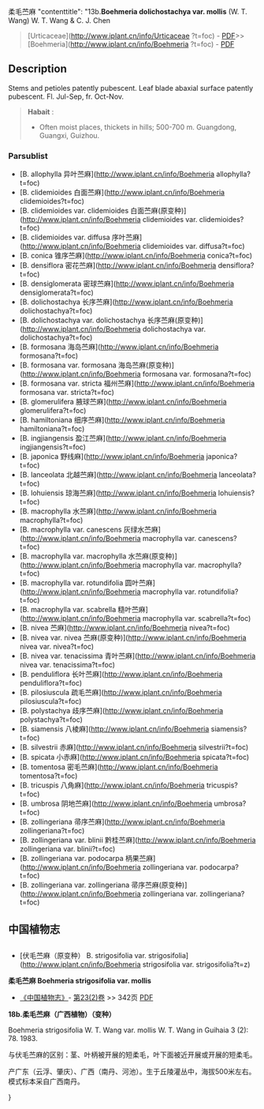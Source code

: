 柔毛苎麻   "contenttitle": "13b.**Boehmeria dolichostachya var. mollis** (W. T. Wang) W. T. Wang & C. J. Chen

> [Urticaceae](http://www.iplant.cn/info/Urticaceae ?t=foc) - [PDF](http://iplant.cn/foc/pdf/Urticaceae.pdf)>>[Boehmeria](http://www.iplant.cn/info/Boehmeria ?t=foc) - [PDF](http://www.iplant.cn/foc/pdf/Boehmeria.pdf)

## Description

Stems and petioles patently pubescent. Leaf blade abaxial surface patently pubescent. Fl. Jul-Sep, fr. Oct-Nov.

> **Habait** : 
>* Often moist places, thickets in hills; 500-700 m. Guangdong, Guangxi, Guizhou.

### Parsublist

* [B.  allophylla  异叶苎麻](http://www.iplant.cn/info/Boehmeria allophylla?t=foc)
* [B.  clidemioides  白面苎麻](http://www.iplant.cn/info/Boehmeria clidemioides?t=foc)
* [B.  clidemioides var. clidemioides  白面苎麻(原变种)](http://www.iplant.cn/info/Boehmeria clidemioides var. clidemioides?t=foc)
* [B.  clidemioides var. diffusa  序叶苎麻](http://www.iplant.cn/info/Boehmeria clidemioides var. diffusa?t=foc)
* [B.  conica  锥序苎麻](http://www.iplant.cn/info/Boehmeria conica?t=foc)
* [B.  densiflora  密花苎麻](http://www.iplant.cn/info/Boehmeria densiflora?t=foc)
* [B.  densiglomerata  密球苎麻](http://www.iplant.cn/info/Boehmeria densiglomerata?t=foc)
* [B.  dolichostachya  长序苎麻](http://www.iplant.cn/info/Boehmeria dolichostachya?t=foc)
* [B.  dolichostachya var. dolichostachya  长序苎麻(原变种)](http://www.iplant.cn/info/Boehmeria dolichostachya var. dolichostachya?t=foc)
* [B.  formosana  海岛苎麻](http://www.iplant.cn/info/Boehmeria formosana?t=foc)
* [B.  formosana var. formosana  海岛苎麻(原变种)](http://www.iplant.cn/info/Boehmeria formosana var. formosana?t=foc)
* [B.  formosana var. stricta  福州苎麻](http://www.iplant.cn/info/Boehmeria formosana var. stricta?t=foc)
* [B.  glomerulifera  腋球苎麻](http://www.iplant.cn/info/Boehmeria glomerulifera?t=foc)
* [B.  hamiltoniana  细序苎麻](http://www.iplant.cn/info/Boehmeria hamiltoniana?t=foc)
* [B.  ingjiangensis  盈江苎麻](http://www.iplant.cn/info/Boehmeria ingjiangensis?t=foc)
* [B.  japonica  野线麻](http://www.iplant.cn/info/Boehmeria japonica?t=foc)
* [B.  lanceolata  北越苎麻](http://www.iplant.cn/info/Boehmeria lanceolata?t=foc)
* [B.  lohuiensis  琼海苎麻](http://www.iplant.cn/info/Boehmeria lohuiensis?t=foc)
* [B.  macrophylla  水苎麻](http://www.iplant.cn/info/Boehmeria macrophylla?t=foc)
* [B.  macrophylla var. canescens  灰绿水苎麻](http://www.iplant.cn/info/Boehmeria macrophylla var. canescens?t=foc)
* [B.  macrophylla var. macrophylla  水苎麻(原变种)](http://www.iplant.cn/info/Boehmeria macrophylla var. macrophylla?t=foc)
* [B.  macrophylla var. rotundifolia  圆叶苎麻](http://www.iplant.cn/info/Boehmeria macrophylla var. rotundifolia?t=foc)
* [B.  macrophylla var. scabrella  糙叶苎麻](http://www.iplant.cn/info/Boehmeria macrophylla var. scabrella?t=foc)
* [B.  nivea  苎麻](http://www.iplant.cn/info/Boehmeria nivea?t=foc)
* [B.  nivea var. nivea  苎麻(原变种)](http://www.iplant.cn/info/Boehmeria nivea var. nivea?t=foc)
* [B.  nivea var. tenacissima  青叶苎麻](http://www.iplant.cn/info/Boehmeria nivea var. tenacissima?t=foc)
* [B.  penduliflora  长叶苎麻](http://www.iplant.cn/info/Boehmeria penduliflora?t=foc)
* [B.  pilosiuscula  疏毛苎麻](http://www.iplant.cn/info/Boehmeria pilosiuscula?t=foc)
* [B.  polystachya  歧序苎麻](http://www.iplant.cn/info/Boehmeria polystachya?t=foc)
* [B.  siamensis  八棱麻](http://www.iplant.cn/info/Boehmeria siamensis?t=foc)
* [B.  silvestrii  赤麻](http://www.iplant.cn/info/Boehmeria silvestrii?t=foc)
* [B.  spicata  小赤麻](http://www.iplant.cn/info/Boehmeria spicata?t=foc)
* [B.  tomentosa  密毛苎麻](http://www.iplant.cn/info/Boehmeria tomentosa?t=foc)
* [B.  tricuspis  八角麻](http://www.iplant.cn/info/Boehmeria tricuspis?t=foc)
* [B.  umbrosa  阴地苎麻](http://www.iplant.cn/info/Boehmeria umbrosa?t=foc)
* [B.  zollingeriana  帚序苎麻](http://www.iplant.cn/info/Boehmeria zollingeriana?t=foc)
* [B.  zollingeriana var. blinii  黔桂苎麻](http://www.iplant.cn/info/Boehmeria zollingeriana var. blinii?t=foc)
* [B.  zollingeriana var. podocarpa  柄果苎麻](http://www.iplant.cn/info/Boehmeria zollingeriana var. podocarpa?t=foc)
* [B.  zollingeriana var. zollingeriana  帚序苎麻(原变种)](http://www.iplant.cn/info/Boehmeria zollingeriana var. zollingeriana?t=foc)

## 中国植物志

## 
* [伏毛苎麻（原变种）  B.  strigosifolia var. strigosifolia](http://www.iplant.cn/info/Boehmeria strigosifolia var. strigosifolia?t=z)

**柔毛苎麻 Boehmeria strigosifolia var. mollis**

* [《中国植物志》](http://www.iplant.cn/frps)- [第23(2)卷](http://www.iplant.cn/frps/vol/23(2)) >> 342页 [PDF](http://www.iplant.cn/frps/pdf/23(2)/342b.pdf)

**18b.柔毛苎麻（广西植物）（变种）**

Boehmeria strigosifolia W. T. Wang var. mollis W. T. Wang in Guihaia 3 (2): 78. 1983.

与伏毛苎麻的区别：茎、叶柄被开展的短柔毛，叶下面被近开展或开展的短柔毛。

产广东（云浮、肇庆）、广西（南丹、河池）。生于丘陵灌丛中，海拔500米左右。模式标本采自广西南丹。

}